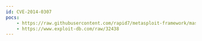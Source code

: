 ```yaml
---
id: CVE-2014-0307
pocs:
    - https://raw.githubusercontent.com/rapid7/metasploit-framework/master/modules/exploits/windows/browser/ms14_012_textrange.rb
    - https://www.exploit-db.com/raw/32438
---
```

